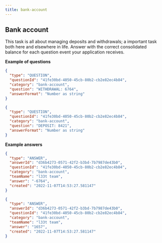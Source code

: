 ```yaml
---
title: bank-account
---
```


## Bank account

This task is all about managing deposits and withdrawals; a important task both here and elsewhere in life.
Answer with the correct consolidated balance for each question event your application receives.

**Example of questions**

```json
{
  "type": "QUESTION",
  "questionId": "41fe30bd-4050-45cb-80b2-cb2e82ec4b84",
  "category": "bank-account",
  "question": "WITHDRAWAL: 6764",
  "answerFormat": "Number as string"
}
```

```json
{
  "type": "QUESTION",
  "questionId": "41fe30bd-4050-45cb-80b2-cb2e82ec4b84",
  "category": "bank-account",
  "question": "DEPOSIT: 8421",
  "answerFormat": "Number as string"
}
```

**Example answers**

```json
{
  "type": "ANSWER",
  "answerId": "d36b4273-0571-42f2-b3bd-7b7987de43b0",
  "questionId": "41fe30bd-4050-45cb-80b2-cb2e82ec4b84",
  "category": "bank-account",
  "teamName": "l33t team",
  "answer": "-6764",
  "created": "2022-11-07T14:53:27.581147"
}
```

```json
{
  "type": "ANSWER",
  "answerId": "d36b4273-0571-42f2-b3bd-7b7987de43b0",
  "questionId": "41fe30bd-4050-45cb-80b2-cb2e82ec4b84",
  "category": "bank-account",
  "teamName": "l33t team",
  "answer": "1657",
  "created": "2022-11-07T14:53:27.581147"
}
```

